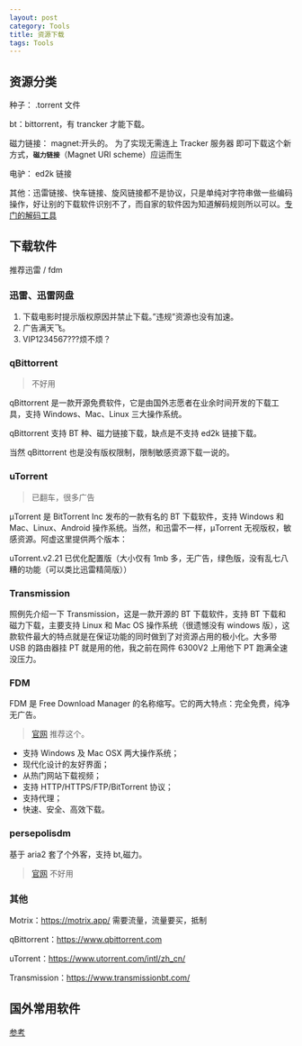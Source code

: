 ```yaml
---
layout: post
category: Tools
title: 资源下载
tags: Tools
---
```


## 资源分类

种子： .torrent 文件

bt：bittorrent，有 trancker 才能下载。

磁力链接： magnet:开头的。 为了实现无需连上 Tracker 服务器 即可下载这个新方式，**`磁力链接`**（Magnet URI scheme）应运而生

电驴： ed2k 链接

其他：迅雷链接、快车链接、旋风链接都不是协议，只是单纯对字符串做一些编码操作，好让别的下载软件识别不了，而自家的软件因为知道解码规则所以可以。[专门的解码工具](https://tool.lu/urlconvert/)

## 下载软件

推荐迅雷 / fdm

### 迅雷、迅雷网盘

1. 下载电影时提示版权原因并禁止下载。”违规”资源也没有加速。
2. 广告满天飞。
3. VIP1234567???烦不烦？

### qBittorrent

> 不好用

qBittorrent 是一款开源免费软件，它是由国外志愿者在业余时间开发的下载工具，支持 Windows、Mac、Linux 三大操作系统。

qBittorrent 支持 BT 种、磁力链接下载，缺点是不支持 ed2k 链接下载。

当然 qBittorrent 也是没有版权限制，限制敏感资源下载一说的。

### uTorrent

> 已翻车，很多广告

μTorrent 是 BitTorrent Inc 发布的一款有名的 BT 下载软件，支持 Windows 和 Mac、Linux、Android 操作系统。当然，和迅雷不一样，μTorrent 无视版权，敏感资源。阿虚这里提供两个版本：

uTorrent.v2.21 已优化配置版（大小仅有 1mb 多，无广告，绿色版，没有乱七八糟的功能（可以类比迅雷精简版））

### Transmission

照例先介绍一下 Transmission，这是一款开源的 BT 下载软件，支持 BT 下载和磁力下载，主要支持 Linux 和 Mac OS 操作系统（很遗憾没有 windows 版），这款软件最大的特点就是在保证功能的同时做到了对资源占用的极小化。大多带 USB 的路由器挂 PT 就是用的他，我之前在网件 6300V2 上用他下 PT 跑满全速没压力。

### FDM

FDM 是 Free Download Manager 的名称缩写。它的两大特点：完全免费，纯净无广告。

> [官网](https://www.freedownloadmanager.org/zh/)  推荐这个。

- 支持 Windows 及 Mac OSX 两大操作系统；
- 现代化设计的友好界面；
- 从热门网站下载视频；
- 支持 HTTP/HTTPS/FTP/BitTorrent 协议；
- 支持代理；
- 快速、安全、高效下载。

### persepolisdm

基于 aria2 套了个外客，支持 bt,磁力。

> [官网](https://persepolisdm.github.io/) 不好用

### 其他

Motrix：https://motrix.app/ 需要流量，流量要买，抵制

qBittorrent：https://www.qbittorrent.com

uTorrent：https://www.utorrent.com/intl/zh_cn/

Transmission：https://www.transmissionbt.com/



## 国外常用软件

[参考](https://www.extrabux.com/chs/guide/5602219)